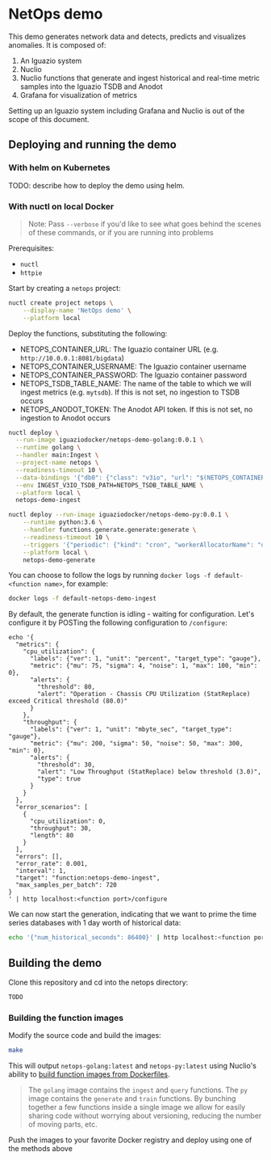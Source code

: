 # NetOps demo

This demo generates network data and detects, predicts and visualizes anomalies. It is composed of:
1. An Iguazio system
2. Nuclio
3. Nuclio functions that generate and ingest historical and real-time metric samples into the Iguazio TSDB and Anodot
4. Grafana for visualization of metrics

Setting up an Iguazio system including Grafana and Nuclio is out of the scope of this document. 

## Deploying and running the demo

### With helm on Kubernetes
TODO: describe how to deploy the demo using helm.

### With nuctl on local Docker
> Note: Pass `--verbose` if you'd like to see what goes behind the scenes of these commands, or if you are running into problems

Prerequisites:
* `nuctl`
* `httpie`

Start by creating a `netops` project:
```sh
nuctl create project netops \
	--display-name 'NetOps demo' \
	--platform local
```

Deploy the functions, substituting the following:
* NETOPS_CONTAINER_URL: The Iguazio container URL (e.g. `http://10.0.0.1:8081/bigdata`)
* NETOPS_CONTAINER_USERNAME: The Iguazio container username
* NETOPS_CONTAINER_PASSWORD: The Iguazio container password
* NETOPS_TSDB_TABLE_NAME: The name of the table to which we will ingest metrics (e.g. `mytsdb`). If this is not set, no ingestion to TSDB occurs
* NETOPS_ANODOT_TOKEN: The Anodot API token. If this is not set, no ingestion to Anodot occurs

```sh
nuctl deploy \
  --run-image iguaziodocker/netops-demo-golang:0.0.1 \
  --runtime golang \
  --handler main:Ingest \
  --project-name netops \
  --readiness-timeout 10 \
  --data-bindings '{"db0": {"class": "v3io", "url": "$(NETOPS_CONTAINER_URL)", "secret": "NETOPS_CONTAINER_USERNAME:NETOPS_CONTAINER_PASSWORD"}}' \
  --env INGEST_V3IO_TSDB_PATH=NETOPS_TSDB_TABLE_NAME \
  --platform local \
  netops-demo-ingest

nuctl deploy --run-image iguaziodocker/netops-demo-py:0.0.1 \
	--runtime python:3.6 \
	--handler functions.generate.generate:generate \
	--readiness-timeout 10 \
	--triggers '{"periodic": {"kind": "cron", "workerAllocatorName": "defaultHTTPWorkerAllocator", "attributes": {"interval": "1s"}}}' \
	--platform local \
	netops-demo-generate
```

You can choose to follow the logs by running `docker logs -f default-<function name>`, for example:
```sh
docker logs -f default-netops-demo-ingest
```

By default, the generate function is idling - waiting for configuration. Let's configure it by POSTing the following configuration to `/configure`:
```
echo '{
  "metrics": {
    "cpu_utilization": {
      "labels": {"ver": 1, "unit": "percent", "target_type": "gauge"},
      "metric": {"mu": 75, "sigma": 4, "noise": 1, "max": 100, "min": 0},
      "alerts": {
        "threshold": 80,
        "alert": "Operation - Chassis CPU Utilization (StatReplace) exceed Critical threshold (80.0)"
      }
    },
    "throughput": {
      "labels": {"ver": 1, "unit": "mbyte_sec", "target_type": "gauge"},
      "metric": {"mu": 200, "sigma": 50, "noise": 50, "max": 300, "min": 0},
      "alerts": {
        "threshold": 30,
        "alert": "Low Throughput (StatReplace) below threshold (3.0)",
        "type": true
      }
    }
  },
  "error_scenarios": [
    {
      "cpu_utilization": 0,
      "throughput": 30,
      "length": 80
    }
  ],
  "errors": [],
  "error_rate": 0.001,
  "interval": 1,
  "target": "function:netops-demo-ingest",
  "max_samples_per_batch": 720
}
' | http localhost:<function port>/configure
```

We can now start the generation, indicating that we want to prime the time series databases with 1 day worth of historical data:

```sh
echo '{"num_historical_seconds": 86400}' | http localhost:<function port>/start
```

## Building the demo

Clone this repository and cd into the netops directory:
```sh
TODO
```

### Building the function images
Modify the source code and build the images:
```sh
make
```

This will output `netops-golang:latest` and `netops-py:latest` using Nuclio's ability to [build function images from Dockerfiles](https://github.com/nuclio/nuclio/blob/master/docs/tasks/deploy-functions-from-dockerfile.md). 
> The `golang` image contains the `ingest` and `query` functions. The `py` image contains the `generate` and `train` functions. By bunching together a few functions inside a single image we allow for easily sharing code without worrying about versioning, reducing the number of moving parts, etc. 

Push the images to your favorite Docker registry and deploy using one of the methods above